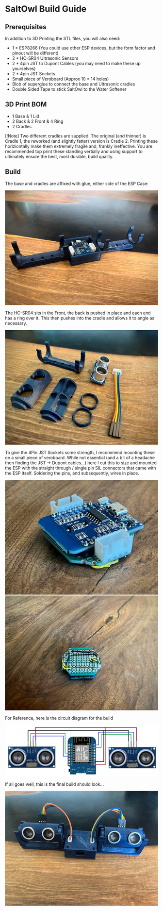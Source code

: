 # SaltOwl Build Guide

## Prerequisites

In addition to 3D Printing the STL files, you will also need:

 * 1 * ESP8266 (You could use other ESP devices, but the form factor and pinout will be different)
 * 2 * HC-SR04 Ultrasonic Sensors
 * 2 * 4pin JST to Dupont Cables (you may need to make these up yourselves)
 * 2 * 4pin JST Sockets
 * Small piece of Veroboard (Approx 10 * 14 holes)
 * Blob of superglue to connect the base and Ultrasonic cradles
 * Double Sided Tape to stick SaltOwl to the Water Softener
 
 ## 3D Print BOM
 * 1 Base & 1 Lid
 * 2 Back & 2 Front & 4 Ring
 * 2 Cradles

 [!Note] Two different cradles are supplied.  The original (and thinner) is Cradle 1, the reworked (and slightly fatter) version is Cradle 2.    Printing these horiziontally make them extremely fragile and, frankly ineffective.   You are recommended top print these standing vertially and using support to ultimately ensure the best, most durable, build quality.
 
## Build
The base and cradles are affixed with glue, either side of the ESP Case:

![Base & Lid](images/Base-Cradles.png "Base & Cradles")


The HC-SR04 sits in the Front, the back is pushed in place and each end has a ring over it.  This then pushes into the cradle and allows it to angle as necessary.

![HS-SR04 Ultrasonic Sensor](images/Sensor.jpg "HS-SR04 Ultrasonic Sensor")


To give the 4Pin JST Sockets some strength, I recommend mounting these on a small piece of veroboard.   While not essential (and a bit of a headache then finding the JST -> Dupont cables...) here I cut this to size and mounted the ESP with the straight through / single pin SIL connectors that came with the ESP itself.   Soldering the pins, and subsequently, wires in place.   

![ESP Bottom](images/ESP-Top.png "ESP Top")  
![ESP Bottom](images/ESP-Bottom.png "ESP Bottom")


For Reference, here is the circuit diagram for the build

![Circuit Diagram](images/Circuit-Diagram.png "Circuit Diagram")


If all goes well, this is the final build should look...

![Final Build](images/Final-Build.png "Final Build")
